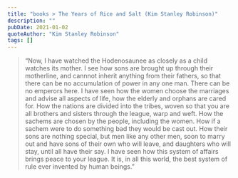 ```yaml
---
title: "books > The Years of Rice and Salt (Kim Stanley Robinson)"
description: ""
pubDate: 2021-01-02
quoteAuthor: "Kim Stanley Robinson"
tags: []
---
```


> “Now, I have watched the Hodenosaunee as closely as a child watches its mother. I see how sons are brought up through their motherline, and cannnot inherit anything from their fathers, so that there can be no accumulation of power in any one man. There can be no emperors here. I have seen how the women choose the marriages and advise all aspects of life, how the elderly and orphans are cared for. How the nations are divided into the tribes, woven so that you are all brothers and sisters through the league, warp and weft. How the sachems are chosen by the people, including the women. How if a sachem were to do something bad they would be cast out. How their sons are nothing special, but men like any other men, soon to marry out and have sons of their own who will leave, and daughters who will stay, until all have their say. I have seen how this system of affairs brings peace to your league. It is, in all this world, the best system of rule ever invented by human beings.”